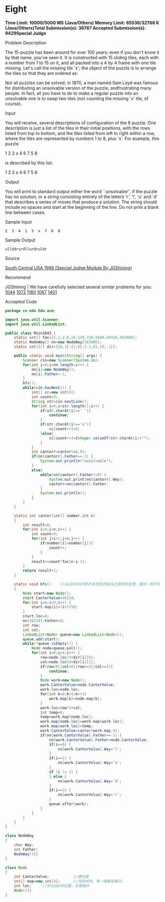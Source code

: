 # Eight

**Time Limit: 10000/5000 MS (Java/Others)    Memory Limit: 65536/32768 K (Java/Others)Total Submission(s): 36787    Accepted Submission(s): 9429Special Judge**

Problem Description

The 15-puzzle has been around for over 100 years; even if you don't know it by that name, you've seen it. It is constructed with 15 sliding tiles, each with a number from 1 to 15 on it, and all packed into a 4 by 4 frame with one tile missing. Let's call the missing tile 'x'; the object of the puzzle is to arrange the tiles so that they are ordered as:




Not all puzzles can be solved; in 1870, a man named Sam Loyd was famous for distributing an unsolvable version of the puzzle, andfrustrating many people. In fact, all you have to do to make a regular puzzle into an unsolvable one is to swap two tiles (not counting the missing 'x' tile, of course).



 



Input

You will receive, several descriptions of configuration of the 8 puzzle. One description is just a list of the tiles in their initial positions, with the rows listed from top to bottom, and the tiles listed from left to right within a row, where the tiles are represented by numbers 1 to 8, plus 'x'. For example, this puzzle

1 2 3
x 4 6
7 5 8

is described by this list:

1 2 3 x 4 6 7 5 8

 



Output

You will print to standard output either the word ``unsolvable'', if the puzzle has no solution, or a string consisting entirely of the letters 'r', 'l', 'u' and 'd' that describes a series of moves that produce a solution. The string should include no spaces and start at the beginning of the line. Do not print a blank line between cases.

 



Sample Input

```
2  3  4  1  5  x  7  6  8
```

 



Sample Output

```
ullddrurdllurdruldr
```

 



Source

[South Central USA 1998 (Sepcial Judge Module By JGShining)](http://acm.hdu.edu.cn/search.php?field=problem&key=South+Central+USA+1998+(Sepcial+Judge+Module+By+JGShining)&source=1&searchmode=source)

 



Recommend

JGShining   |   We have carefully selected several similar problems for you:  [1044](http://acm.hdu.edu.cn/showproblem.php?pid=1044) [1072](http://acm.hdu.edu.cn/showproblem.php?pid=1072) [1180](http://acm.hdu.edu.cn/showproblem.php?pid=1180) [1067](http://acm.hdu.edu.cn/showproblem.php?pid=1067) [1401](http://acm.hdu.edu.cn/showproblem.php?pid=1401) 





Accepted Code

```java
package cn.edu.hdu.acm;

import java.util.Scanner;
import java.util.LinkedList;

public class Main1043 {
    static int[] fac={1,1,2,6,24,120,720,5040,40320,362880};
    static NodeWay[] nn=new NodeWay[363000];
    static int[][] dir={{0,1},{1,0},{-1,0},{0,-1}};

    public static void main(String[] args) {
        Scanner cin=new Scanner(System.in);
        for(int i=0;i<nn.length;i++) {
            nn[i]=new NodeWay();
            nn[i].Father=-1;
        }
        bfs();
        while(cin.hasNext()) {
            int[] cc=new int[9];
            int count=0;
            String str=cin.nextLine();
            for(int i=0;i<str.length();i++) {
                if(str.charAt(i)==' '){
                    continue;
                }
                if(str.charAt(i)=='x'){
                    cc[count++]=0;
                }else{
                    cc[count++]=Integer.valueOf(str.charAt(i)+"");
                }
            }
            int cantorr=cantor(cc,9);
            if(nn[cantorr].Father==-1) {
                System.out.println("unsolvable");
            }
            else{
                while(nn[cantorr].Father!=0) {
                    System.out.print(nn[cantorr].Way);
                    cantorr=nn[cantorr].Father;
                }
                System.out.println();
            }
        }
    }

    static int cantor(int[] number,int n)
    {
        int result=0;
        for(int i=0;i<n;i++) {
            int count=0;
            for(int j=i+1;j<n;j++) {
                if(number[i]>number[j]){
                    count++;
                }
            }
            result+=count*fac[n-i-1];
        }
        return result+1;
    }

    static void bfs()    //从123456780的末状态开始往之前的状态搜，搜出一种不同的就给他存起来
    {
        Node start=new Node();
        start.CantorValue=46234;
        for(int i=0;i<9;i++) {
            start.map[i]=(i+1)%9;
        }
        start.loc=8;
        nn[46234].Father=0;
        int row;
        int col;
        LinkedList<Node> queue=new LinkedList<Node>();
        queue.add(start);
        while(!queue.isEmpty()) {
            Node node=queue.poll();
            for(int i=0;i<4;i++) {
                row=node.loc/3+dir[i][0];
                col=node.loc%3+dir[i][1];
                if(row<0||col<0||row>=3||col>=3){
                    continue;
                }
                Node work=new Node();
                work.CantorValue=node.CantorValue;
                work.loc=node.loc;
                for(int k=0;k<9;k++){
                    work.map[k]=node.map[k];
                }
                work.loc=row*3+col;
                int temp=0;
                temp=work.map[node.loc];
                work.map[node.loc]=work.map[work.loc];
                work.map[work.loc]=temp;
                work.CantorValue=cantor(work.map,9);
                if(nn[work.CantorValue].Father==-1) {
                    nn[work.CantorValue].Father=node.CantorValue;
                    if(i==0) {
                        nn[work.CantorValue].Way='l';
                    }
                    if(i==1) {
                        nn[work.CantorValue].Way='u';
                    }
                    if (i != 2) {
                    } else {
                        nn[work.CantorValue].Way='d';
                    }
                    if(i==3) {
                        nn[work.CantorValue].Way='r';
                    }
                    queue.offer(work);
                }
            }
        }
    }
}

class NodeWay
{
    char Way;
    int Father;
    NodeWay(){}
}

class Node
{
    int CantorValue;           //康托值
    int[] map=new int[9];      //当前状态。用一维数组表示。
    int loc;     //标记出x的位置，方便操作
    Node(){}
}

```

